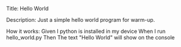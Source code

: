 Title: Hello World

Description:
    Just a simple hello world program for warm-up.

How it works:
    Given I python is installed in my device
    When I run hello_world.py
    Then The text "Hello World" will show on the console